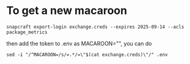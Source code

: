 # To get a new macaroon

`snapcraft export-login exchange.creds --expires 2025-09-14 --acls package_metrics`

then add the token to .env as MACAROON="<token>", you can do

`sed -i "/^MACAROON=/s/=.*/=\"$(cat exchange.creds)\"/" .env`
